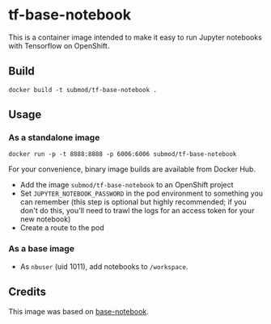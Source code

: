 # tf-base-notebook

This is a container image intended to make it easy to run Jupyter notebooks with Tensorflow on OpenShift. 

## Build

`docker build -t submod/tf-base-notebook .`

## Usage

### As a standalone image

`docker run -p -t 8888:8888 -p 6006:6006 submod/tf-base-notebook `

For your convenience, binary image builds are available from Docker Hub.

* Add the image `submod/tf-base-notebook` to an OpenShift project
* Set `JUPYTER_NOTEBOOK_PASSWORD` in the pod environment to something you can remember (this step is optional but highly recommended; if you don't do this, you'll need to trawl the logs for an access token for your new notebook)
* Create a route to the pod

### As a base image

* As `nbuser` (uid 1011), add notebooks to `/workspace`.

## Credits

This image was based on [base-notebook](https://github.com/radanalyticsio/base-notebook).
